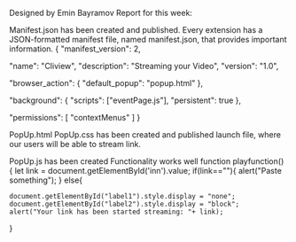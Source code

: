 Designed by Emin Bayramov
Report for this week:


Manifest.json has been created and published. 
	Every extension has a JSON-formatted manifest file, named manifest.json, that provides important information.
	{
  "manifest_version": 2,

  "name": "Cliview",
  "description": "Streaming your Video",
  "version": "1.0",
  

  "browser_action": {
    "default_popup": "popup.html"
  },

  "background": {
    "scripts": ["eventPage.js"],
    "persistent": true
  },

  "permissions": [
            "contextMenus"
        ]
}

PopUp.html PopUp.css 
	has been created and published
	launch file, where our users will be able to stream link.

PopUp.js has been created
	Functionality works well
function playfunction() {
    let link = document.getElementById('inn').value;
    if(link==""){
        alert("Paste something");
    }
    else{


    document.getElementById("label1").style.display = "none";
    document.getElementById("label2").style.display = "block";
    alert("Your link has been started streaming: "+ link);
}
